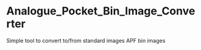 # Analogue_Pocket_Bin_Image_Converter
Simple tool to convert to/from standard images APF bin images
